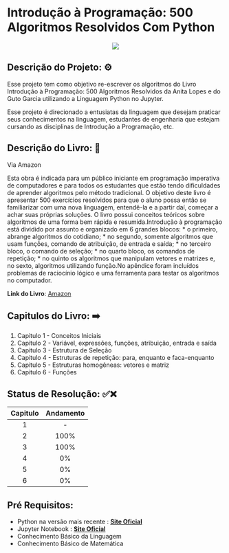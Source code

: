 # Introdução à Programação: 500 Algoritmos Resolvidos Com Python 

<p align="center">
  <img src=https://m.media-amazon.com/images/I/51ljjwmnAhL._SX352_BO1,204,203,200_.jpg
</p>


  
## Descrição do Projeto: ⚙️


Esse projeto tem como objetivo re-escrever os algoritmos do Livro Introdução à 
Programação: 500 Algoritmos Resolvidos da Anita Lopes e do Guto Garcia 
utilizando a Linguagem Python no Jupyter.


Esse projeto é direcionado a entusiatas da linguagem que desejam praticar seus conhecimentos na linguagem, estudantes de engenharia
que estejam cursando as disciplinas de Introdução a Programação, etc.


## Descrição do Livro: 📖

Via Amazon

Esta obra é indicada para um público iniciante em programação imperativa de computadores e para todos os estudantes que estão tendo dificuldades de aprender algoritmos pelo método tradicional. O objetivo deste livro é apresentar 500 exercícios resolvidos para que o aluno possa então se familiarizar com uma nova linguagem, entendê-la e a partir daí, começar a achar suas próprias soluções. O livro possui conceitos teóricos sobre algoritmos de uma forma bem rápida e resumida.Introdução à programação está dividido por assunto e organizado em 6 grandes blocos: * o primeiro, abrange algoritmos do cotidiano; * no segundo, somente algoritmos que usam funções, comando de atribuição, de entrada e saída; * no terceiro bloco, o comando de seleção; * no quarto bloco, os comandos de repetição; * no quinto os algoritmos que manipulam vetores e matrizes e, no sexto, algoritmos utilizando função.No apêndice foram incluídos problemas de raciocínio lógico e uma ferramenta para testar os algoritmos no computador.

  **Link do Livro**: [Amazon](https://www.amazon.com.br/Introdu%C3%A7%C3%A3o-%C3%A0-Programa%C3%A7%C3%A3o-Algoritmos-Resolvidos/dp/8535210199)
  
  ## Capitulos do Livro: ➡️
  
  1. Capitulo 1 - Conceitos Iniciais
  2. Capitulo 2 - Variável, expressões, funções, atribuição, entrada e saída 
  3. Capitulo 3 - Estrutura de Seleção 
  4. Capitulo 4 - Estruturas de repetição: para, enquanto e faca-enquanto 
  5. Capitulo 5 - Estruturas homogêneas: vetores e matriz 
  6. Capitulo 6 - Funções 
  
  ## Status de Resolução: ✅❌
  
  Capitulo | Andamento |
  :--------: |:-----------:|
  1        | -
  2        |100%
  3|100%
  4|0%
  5|0%
  6|0%
  
  ## Pré Requisitos:
  
  - Python na versão mais recente : [**Site Oficial**](https://www.python.org/downloads/)
  - Jupyter Notebook : [**Site Oficial**](https://jupyter.org/)
  - Conhecimento Básico da Linguagem
  - Conhecimento Básico de Matemática

